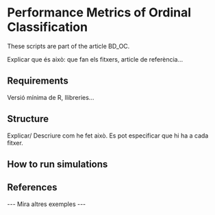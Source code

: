 # Performance Metrics of Ordinal Classification

These scripts are part of the article BD_OC.

Explicar que és això: que fan els fitxers, article de referència...

## Requirements

Versió mínima de R, llibreries...

## Structure

Explicar/ Descriure com he fet això.
Es pot especificar que hi ha a cada fitxer.

## How to run simulations

## References





--- Mira altres exemples ---